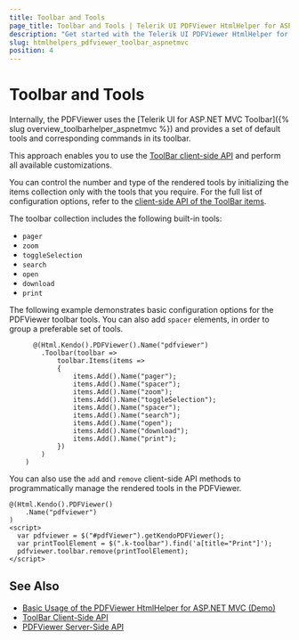 ```yaml
---
title: Toolbar and Tools
page_title: Toolbar and Tools | Telerik UI PDFViewer HtmlHelper for ASP.NE MVC
description: "Get started with the Telerik UI PDFViewer HtmlHelper for ASP.NET MVC and learn how to use and define the tools in its toolbar."
slug: htmlhelpers_pdfviewer_toolbar_aspnetmvc
position: 4
---
```


# Toolbar and Tools

Internally, the PDFViewer uses the [Telerik UI for ASP.NET MVC Toolbar]({% slug overview_toolbarhelper_aspnetmvc %}) and provides a set of default tools and corresponding commands in its toolbar.

This approach enables you to use the [ToolBar client-side API](https://docs.telerik.com/kendo-ui/api/javascript/ui/toolbar) and perform all available customizations.

You can control the number and type of the rendered tools by initializing the items collection only with the tools that you require. For the full list of configuration options, refer to the [client-side API of the ToolBar items](https://docs.telerik.com/kendo-ui/api/javascript/ui/pdfviewer/configuration/toolbar.items).

The toolbar collection includes the following built-in tools:

* `pager`
* `zoom`
* `toggleSelection`
* `search`
* `open`
* `download`
* `print`

The following example demonstrates basic configuration options for the PDFViewer toolbar tools. You can also add `spacer` elements, in order to group a preferable set of tools.

```
      @(Html.Kendo().PDFViewer().Name("pdfviewer")
        .Toolbar(toolbar =>
            toolbar.Items(items =>
            {
                items.Add().Name("pager");
                items.Add().Name("spacer");
                items.Add().Name("zoom");
                items.Add().Name("toggleSelection");
                items.Add().Name("spacer");
                items.Add().Name("search");
                items.Add().Name("open");
                items.Add().Name("download");
                items.Add().Name("print");
            })
        )
    )
```

You can also use the `add` and `remove` client-side API methods to programmatically manage the rendered tools in the PDFViewer.

    @(Html.Kendo().PDFViewer()
        .Name("pdfviewer")
    )
    <script>
      var pdfviewer = $("#pdfViewer").getKendoPDFViewer();
      var printToolElement = $(".k-toolbar").find('a[title="Print"]');
      pdfviewer.toolbar.remove(printToolElement);
    </script>


## See Also

* [Basic Usage of the PDFViewer HtmlHelper for ASP.NET MVC (Demo)](https://demos.telerik.com/aspnet-mvc/pdfviewer/index)
* [ToolBar Client-Side API](https://docs.telerik.com/kendo-ui/api/javascript/ui/toolba)
* [PDFViewer Server-Side API](/api/pdfviewer)
